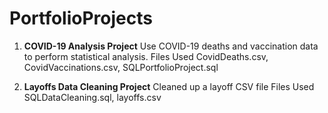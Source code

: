 # PortfolioProjects
1. __COVID-19 Analysis Project__
Use COVID-19 deaths and vaccination data to perform statistical analysis.
Files Used
CovidDeaths.csv,
CovidVaccinations.csv,
SQLPortfolioProject.sql

2. __Layoffs Data Cleaning Project__
Cleaned up a layoff CSV file
Files Used
SQLDataCleaning.sql,
layoffs.csv
